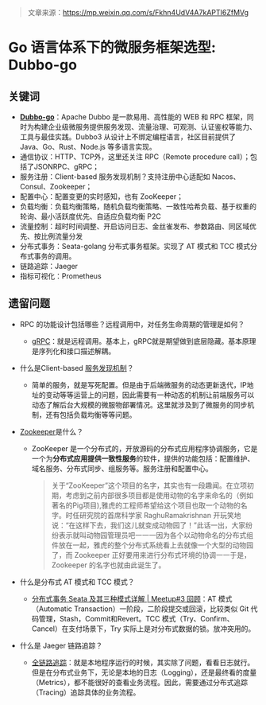 > 文章来源：https://mp.weixin.qq.com/s/Fkhn4UdV4A7kAPTI6ZfMVg

# Go 语言体系下的微服务框架选型: Dubbo-go

## 关键词

- **[Dubbo-go](https://github.com/apache/dubbo-go)**：Apache Dubbo 是一款易用、高性能的 WEB 和 RPC 框架，同时为构建企业级微服务提供服务发现、流量治理、可观测、认证鉴权等能力、工具与最佳实践。Dubbo3 从设计上不绑定编程语言，社区目前提供了 Java、Go、Rust、Node.js 等多语言实现。
- 通信协议：HTTP、TCP外，这里还关注 RPC（Remote procedure call）；包括了JSONRPC、gRPC；
- 服务注册：Client-based 服务发现机制？支持注册中心适配如 Nacos、Consul、Zookeeper；
- 配置中心：配置变更的实时感知，也有 ZooKeeper；
- 负载均衡：负载均衡策略，随机负载均衡策略、一致性哈希负载、基于权重的轮询、最小活跃度优先、自适应负载均衡 P2C
- 流量控制：超时时间调整、开启访问日志、金丝雀发布、参数路由、同区域优先、按比例流量分发
- 分布式事务：Seata-golang 分布式事务框架。实现了 AT 模式和 TCC 模式分布式事务的调用。
- 链路追踪：Jaeger
- 指标可视化：Prometheus



## 遗留问题

- RPC 的功能设计包括哪些？远程调用中，对任务生命周期的管理是如何？

  - [gRPC](https://grpc.io/docs/what-is-grpc/introduction/)：就是远程调用。基本上，gRPC就是期望做到底层隐藏。基本原理是序列化和接口描述解耦。

- 什么是Client-based [服务发现机制](https://www.bilibili.com/video/BV1Zs4y1h7ku/?spm_id_from=333.337.search-card.all.click&vd_source=b736aa3d7f0fdf47b59ea3021dc810ab)？

  - 简单的服务，就是写死配置。但是由于后端微服务的动态更新迭代，IP地址的变动等等运营上的问题，因此需要有一种动态的机制让前端服务可以动态了解后台大规模的微服物部署情况。这里就涉及到了微服务的同步机制，还有包括负载均衡等等问题。

- [Zookeeper](https://zhuanlan.zhihu.com/p/45728390)是什么？

  - ZooKeeper 是一个分布式的，开放源码的分布式应用程序协调服务，它是一个为**分布式应用提供一致性服务**的软件，提供的功能包括：配置维护、域名服务、分布式同步、组服务等。服务注册和配置中心。

    > 关于“ZooKeeper”这个项目的名字，其实也有一段趣闻。在立项初期，考虑到之前内部很多项目都是使用动物的名字来命名的（例如著名的Pig项目),雅虎的工程师希望给这个项目也取一个动物的名字。时任研究院的首席科学家 RaghuRamakrishnan 开玩笑地说：“在这样下去，我们这儿就变成动物园了！”此话一出，大家纷纷表示就叫动物园管理员吧一一一因为各个以动物命名的分布式组件放在一起，雅虎的整个分布式系统看上去就像一个大型的动物园了，而 Zookeeper 正好要用来进行分布式环境的协调一一于是，Zookeeper 的名字也就由此诞生了。

- 什么是分布式 AT 模式和 TCC 模式？

  - [分布式事务 Seata 及其三种模式详解 | Meetup#3 回顾](https://seata.io/zh-cn/blog/seata-at-tcc-saga.html)：AT 模式（Automatic Transaction）一阶段，二阶段提交或回滚，比较类似 Git 代码管理，Stash，Commit和Revert。TCC 模式（Try、Confirm、Cancel）在支付场景下，Try 实际上是对分布式数据的锁。放冲突用的。

- 什么是 Jaeger 链路追踪？

  - [全链路追踪](https://jckling.github.io/2021/04/02/Jaeger/%E5%85%A8%E9%93%BE%E8%B7%AF%E8%BF%BD%E8%B8%AA%E4%B8%8E%20Jaeger%20%E5%85%A5%E9%97%A8/index.html)：就是本地程序运行的时候，其实除了问题，看看日志就行。但是在分布式业务下，无论是本地的日志（Logging），还是最终看的度量（Metrics），都不能很好的查看业务流程。因此，需要通过分布式追踪（Tracing）追踪具体的业务流程。